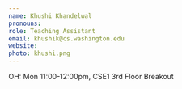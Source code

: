 ```yaml
---
name: Khushi Khandelwal
pronouns: 
role: Teaching Assistant
email: khushik@cs.washington.edu
website:
photo: khushi.png
---
```


OH: Mon 11:00-12:00pm, CSE1 3rd Floor Breakout
